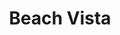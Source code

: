 ---
title: "Beach Vista"
address: "6, Chaine Memorial Rd, Larne, Co. Antrim BT40 1AD"
tel: "028 2827 9176"
county: "Antrim"
category: "Beaches"
type: "Content"
lat: "54.85234"
lng: "-5.798097"
---